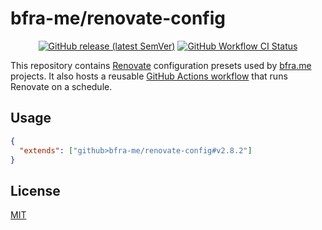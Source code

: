 # bfra-me/renovate-config

<div align='center'>

[![GitHub release (latest SemVer)](https://img.shields.io/github/v/release/bfra-me/renovate-config?sort=semver&style=for-the-badge&logo=github&label=release)][release] [![GitHub Workflow CI Status](https://img.shields.io/github/actions/workflow/status/bfra-me/renovate-config/ci.yaml?branch=main&style=for-the-badge&logo=github%20actions&logoColor=white&label=ci)][ci-workflow]

</div>

[release]: https://github.com/bfra-me/renovate-config/releases 'GitHub release'
[ci-workflow]: https://github.com/bfra-me/renovate-config/actions?query=workflow%3Aci 'Search GitHub Actions for CI workflow runs'

This repository contains [Renovate](https://renovatebot.com/) configuration presets used by [bfra.me](https://bfra.me) projects. It also hosts a reusable [GitHub Actions workflow](.github/workflows/renovate.yaml) that runs Renovate on a schedule.

## Usage

```json
{
  "extends": ["github>bfra-me/renovate-config#v2.8.2"]
}
```

## License

[MIT](LICENSE.md)
